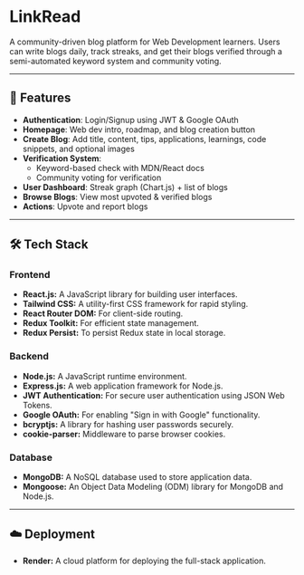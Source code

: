 # LinkRead

A community-driven blog platform for Web Development learners.
Users can write blogs daily, track streaks, and get their blogs verified through a semi-automated keyword system and community voting.

---

## 🚀 Features

- **Authentication**: Login/Signup using JWT & Google OAuth
- **Homepage**: Web dev intro, roadmap, and blog creation button
- **Create Blog**: Add title, content, tips, applications, learnings, code snippets, and optional images
- **Verification System**:
  - Keyword-based check with MDN/React docs
  - Community voting for verification
- **User Dashboard**: Streak graph (Chart.js) + list of blogs
- **Browse Blogs**: View most upvoted & verified blogs
- **Actions**: Upvote and report blogs

---

## 🛠️ Tech Stack

### Frontend

- **React.js:** A JavaScript library for building user interfaces.
- **Tailwind CSS:** A utility-first CSS framework for rapid styling.
- **React Router DOM:** For client-side routing.
- **Redux Toolkit:** For efficient state management.
- **Redux Persist:** To persist Redux state in local storage.

### Backend

- **Node.js:** A JavaScript runtime environment.
- **Express.js:** A web application framework for Node.js.
- **JWT Authentication:** For secure user authentication using JSON Web Tokens.
- **Google OAuth:** For enabling "Sign in with Google" functionality.
- **bcryptjs:** A library for hashing user passwords securely.
- **cookie-parser:** Middleware to parse browser cookies.

### Database

- **MongoDB:** A NoSQL database used to store application data.
- **Mongoose:** An Object Data Modeling (ODM) library for MongoDB and Node.js.

---

## ☁️ Deployment

- **Render:** A cloud platform for deploying the full-stack application.